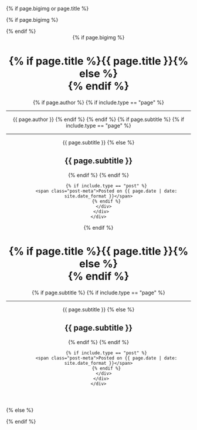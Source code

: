 <!-- TODO this file has become a mess, refactor it -->
<!-- prettier-ignore -->
{% if page.bigimg or page.title %}

{% if page.bigimg %}

  <div id="header-big-imgs" data-num-img={% if page.bigimg.first %}{{ page.bigimg.size }}{% else %}1{% endif %}
    {% for bigimg in page.bigimg %}
	  {% assign imgnum = forloop.index %}
	  {% for imginfo in bigimg %}
	    {% if imginfo[0] %}
		  data-img-src-{{ imgnum }}="{{ imginfo[0] | relative_url }}"
		  data-img-desc-{{ imgnum }}="{{ imginfo[1] }}"
		{% else %}
		  data-img-src-{{ imgnum }}="{{ imginfo | relative_url }}"
		{% endif %}
	  {% endfor %}
    {% endfor %}
  ></div>
{% endif %}

<header class="header-section {% if page.bigimg %}has-img{% endif %}">
{% if page.bigimg %}
<div class="big-img intro-header">
  <div class="container">
    <div class="row">
      <div class="col-lg-8 col-lg-offset-2 col-md-10 col-md-offset-1">
        <div class="{{ include.type }}-heading">
          <h1>{% if page.title %}{{ page.title }}{% else %}<br/>{% endif %}</h1>
		  {% if page.author %}
		    {% if include.type == "page" %}
          <hr class="small">
          <span class="{{ include.type }}-subheading">{{ page.author }}</span>
        {% endif %}
      {% endif %}
		  {% if page.subtitle %}
		    {% if include.type == "page" %}
            <hr class="small">
            <span class="{{ include.type }}-subheading">{{ page.subtitle }}</span>
			{% else %}
			<h2 class="{{ include.type }}-subheading">{{ page.subtitle }}</h2>
			{% endif %}
		  {% endif %}

    	  {% if include.type == "post" %}
    	  <span class="post-meta">Posted on {{ page.date | date: site.date_format }}</span>
    	  {% endif %}
        </div>
      </div>
    </div>

  </div>
  <span class='img-desc'></span>
</div>
{% endif %}
<div class="intro-header no-img">
  <div class="container">
    <div class="row">
      <div class="col-lg-8 col-lg-offset-2 col-md-10 col-md-offset-1">
        <div class="{{ include.type }}-heading">
          <h1>{% if page.title %}{{ page.title }}{% else %}<br/>{% endif %}</h1>
		  {% if page.subtitle %}
		    {% if include.type == "page" %}
            <hr class="small">
            <span class="{{ include.type }}-subheading">{{ page.subtitle }}</span>
			{% else %}
			<h2 class="{{ include.type }}-subheading">{{ page.subtitle }}</h2>
			{% endif %}
		  {% endif %}

    	  {% if include.type == "post" %}
    	  <span class="post-meta">Posted on {{ page.date | date: site.date_format }}</span>
    	  {% endif %}
        </div>
      </div>
    </div>

  </div>
</div>
</header>

{% else %}

<div class="intro-header"></div>
{% endif %}
